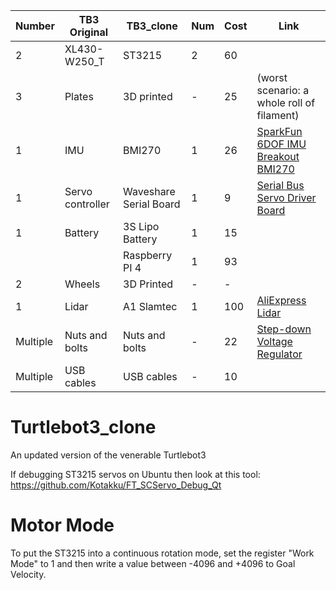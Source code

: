 
| Number   | TB3 Original          | TB3_clone              | Num    | Cost  | Link                                                                                                                                                                                                                     |
|----------|-----------------------|------------------------|--------|-------|--------------------------------------------------------------------------------------------------------------------------------------------------------------------------------------------------------------------------|
| 2        | XL430-W250_T          | ST3215                 | 2      | 60    |                                                                                                                                                                                                                          |
| 3        | Plates                | 3D printed             | -      | 25    | (worst scenario: a whole roll of filament)                                                                                                                                                                               |
| 1        | IMU                   | BMI270                 | 1      | 26    | [SparkFun 6DOF IMU Breakout BMI270](https://core-electronics.com.au/sparkfun-6dof-imu-breakout-bmi270-qwiic.html)                                                                                                        |
| 1        | Servo controller      | Waveshare Serial Board | 1      | 9     | [Serial Bus Servo Driver Board](https://core-electronics.com.au/serial-bus-servo-driver-board.html)                                                                                                                      |
| 1        | Battery               | 3S Lipo Battery        | 1      | 15    |                                                                                                                                                                                                                          |
|          |                       | Raspberry PI 4         | 1      | 93    |                                                                                                                                                                                                                          |
| 2        | Wheels                | 3D Printed             | -      | -     |                                                                                                                                                                                                                          |
| 1        | Lidar                 | A1 Slamtec             | 1      | 100   | [AliExpress Lidar](https://www.aliexpress.com/item/32895330424.html)                                                                                                                                                     |
| Multiple | Nuts and bolts        | Nuts and bolts         | -      | 22    | [Step-down Voltage Regulator](https://core-electronics.com.au/5v-34a-step-down-voltage-regulator-d30v30f5.html)                                                                                                          |
| Multiple | USB cables            | USB cables             | -      | 10    |                                                                                                                                                                                                                          |


# Turtlebot3_clone
An updated version of the venerable Turtlebot3


If debugging ST3215 servos on Ubuntu then look at this tool:
https://github.com/Kotakku/FT_SCServo_Debug_Qt


# Motor Mode
To put the ST3215 into a continuous rotation mode, set the register "Work Mode" to 1 and then write a value between -4096 and +4096 to Goal Velocity.
